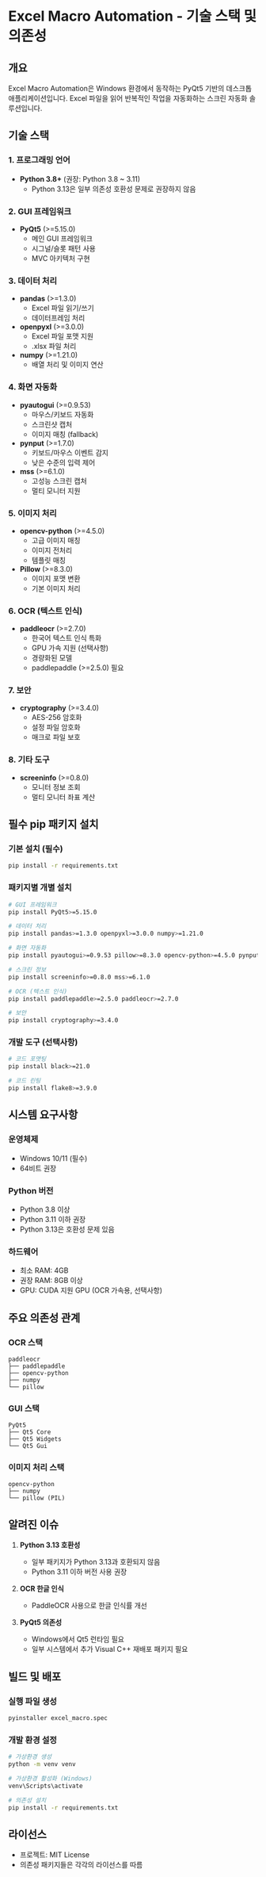 # Excel Macro Automation - 기술 스택 및 의존성

## 개요
Excel Macro Automation은 Windows 환경에서 동작하는 PyQt5 기반의 데스크톱 애플리케이션입니다. 
Excel 파일을 읽어 반복적인 작업을 자동화하는 스크린 자동화 솔루션입니다.

## 기술 스택

### 1. 프로그래밍 언어
- **Python 3.8+** (권장: Python 3.8 ~ 3.11)
  - Python 3.13은 일부 의존성 호환성 문제로 권장하지 않음

### 2. GUI 프레임워크
- **PyQt5** (>=5.15.0)
  - 메인 GUI 프레임워크
  - 시그널/슬롯 패턴 사용
  - MVC 아키텍처 구현

### 3. 데이터 처리
- **pandas** (>=1.3.0)
  - Excel 파일 읽기/쓰기
  - 데이터프레임 처리
- **openpyxl** (>=3.0.0)
  - Excel 파일 포맷 지원
  - .xlsx 파일 처리
- **numpy** (>=1.21.0)
  - 배열 처리 및 이미지 연산

### 4. 화면 자동화
- **pyautogui** (>=0.9.53)
  - 마우스/키보드 자동화
  - 스크린샷 캡처
  - 이미지 매칭 (fallback)
- **pynput** (>=1.7.0)
  - 키보드/마우스 이벤트 감지
  - 낮은 수준의 입력 제어
- **mss** (>=6.1.0)
  - 고성능 스크린 캡처
  - 멀티 모니터 지원

### 5. 이미지 처리
- **opencv-python** (>=4.5.0)
  - 고급 이미지 매칭
  - 이미지 전처리
  - 템플릿 매칭
- **Pillow** (>=8.3.0)
  - 이미지 포맷 변환
  - 기본 이미지 처리

### 6. OCR (텍스트 인식)
- **paddleocr** (>=2.7.0)
  - 한국어 텍스트 인식 특화
  - GPU 가속 지원 (선택사항)
  - 경량화된 모델
  - paddlepaddle (>=2.5.0) 필요

### 7. 보안
- **cryptography** (>=3.4.0)
  - AES-256 암호화
  - 설정 파일 암호화
  - 매크로 파일 보호

### 8. 기타 도구
- **screeninfo** (>=0.8.0)
  - 모니터 정보 조회
  - 멀티 모니터 좌표 계산

## 필수 pip 패키지 설치

### 기본 설치 (필수)
```bash
pip install -r requirements.txt
```

### 패키지별 개별 설치
```bash
# GUI 프레임워크
pip install PyQt5>=5.15.0

# 데이터 처리
pip install pandas>=1.3.0 openpyxl>=3.0.0 numpy>=1.21.0

# 화면 자동화
pip install pyautogui>=0.9.53 pillow>=8.3.0 opencv-python>=4.5.0 pynput>=1.7.0

# 스크린 정보
pip install screeninfo>=0.8.0 mss>=6.1.0

# OCR (텍스트 인식)
pip install paddlepaddle>=2.5.0 paddleocr>=2.7.0

# 보안
pip install cryptography>=3.4.0
```

### 개발 도구 (선택사항)
```bash
# 코드 포맷팅
pip install black>=21.0

# 코드 린팅
pip install flake8>=3.9.0
```

## 시스템 요구사항

### 운영체제
- Windows 10/11 (필수)
- 64비트 권장

### Python 버전
- Python 3.8 이상
- Python 3.11 이하 권장
- Python 3.13은 호환성 문제 있음

### 하드웨어
- 최소 RAM: 4GB
- 권장 RAM: 8GB 이상
- GPU: CUDA 지원 GPU (OCR 가속용, 선택사항)

## 주요 의존성 관계

### OCR 스택
```
paddleocr
├── paddlepaddle
├── opencv-python
├── numpy
└── pillow
```

### GUI 스택
```
PyQt5
├── Qt5 Core
├── Qt5 Widgets
└── Qt5 Gui
```

### 이미지 처리 스택
```
opencv-python
├── numpy
└── pillow (PIL)
```

## 알려진 이슈

1. **Python 3.13 호환성**
   - 일부 패키지가 Python 3.13과 호환되지 않음
   - Python 3.11 이하 버전 사용 권장

2. **OCR 한글 인식**
   - PaddleOCR 사용으로 한글 인식률 개선

3. **PyQt5 의존성**
   - Windows에서 Qt5 런타임 필요
   - 일부 시스템에서 추가 Visual C++ 재배포 패키지 필요

## 빌드 및 배포

### 실행 파일 생성
```bash
pyinstaller excel_macro.spec
```

### 개발 환경 설정
```bash
# 가상환경 생성
python -m venv venv

# 가상환경 활성화 (Windows)
venv\Scripts\activate

# 의존성 설치
pip install -r requirements.txt
```

## 라이선스
- 프로젝트: MIT License
- 의존성 패키지들은 각각의 라이선스를 따름